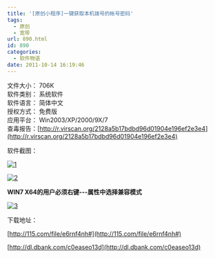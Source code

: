 ```yaml
---
title: '[原创小程序]一键获取本机拨号的帐号密码'
tags:
  - 原创
  - 宽带
url: 890.html
id: 890
categories:
  - 软件物语
date: 2011-10-14 16:19:46
---
```


文件大小： 706K  
软件类别： 系统软件  
软件语言： 简体中文    
授权方式： 免费版   
应用平台： Win2003/XP/2000/9X/7  
查毒报告：[http://r.virscan.org/2128a5b17bdbd96d01904e196ef2e3e4](http://r.virscan.org/2128a5b17bdbd96d01904e196ef2e3e4)  
  
软件截图：

[![](http://ccc5.cc/wp-content/uploads/2011/10/1.jpg "1")](http://ccc5.cc/wp-content/uploads/2011/10/1.jpg)

[![](http://ccc5.cc/wp-content/uploads/2011/10/2.jpg "2")](http://ccc5.cc/wp-content/uploads/2011/10/2.jpg)

**WIN7 X64的用户必须右键---属性中选择兼容模式**

[![](http://ccc5.cc/wp-content/uploads/2011/10/3.jpg "3")](http://ccc5.cc/wp-content/uploads/2011/10/3.jpg)

下载地址：  
  
  
[http://115.com/file/e6rnf4nh#](http://115.com/file/e6rnf4nh#)  
  
[http://dl.dbank.com/c0easeo13d](http://dl.dbank.com/c0easeo13d)